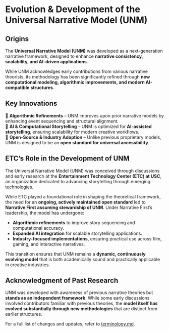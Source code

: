 # Evolution & Development of the Universal Narrative Model (UNM)  

## Origins  
The **Universal Narrative Model (UNM)** was developed as a next-generation narrative framework, designed to enhance **narrative consistency, scalability, and AI-driven applications**.  

While UNM acknowledges early contributions from various narrative theorists, its methodology has been significantly refined through **new computational modeling, algorithmic improvements, and modern AI-compatible structures**.  

## Key Innovations  
🔹 **Algorithmic Refinements** – UNM improves upon prior narrative models by enhancing event sequencing and structural alignment.  
🔹 **AI & Computational Storytelling** – UNM is optimized for **AI-assisted storytelling**, ensuring scalability for modern creative workflows.  
🔹 **Open-Source & Industry Adoption** – Unlike previous proprietary models, UNM is designed to be an **open standard for universal accessibility**. 

## ETC’s Role in the Development of UNM  

The Universal Narrative Model (UNM) was conceived through discussions and early research at the **Entertainment Technology Center (ETC) at USC**, an organization dedicated to advancing storytelling through emerging technologies.  

While ETC played a foundational role in shaping the theoretical framework, the need for an **ongoing, actively maintained open standard** led to **Narrative First assuming stewardship of UNM**. Under Narrative First’s leadership, the model has undergone:  

- **Algorithmic refinements** to improve story sequencing and computational accuracy.  
- **Expanded AI integration** for scalable storytelling applications.  
- **Industry-focused implementations**, ensuring practical use across film, gaming, and interactive narratives.  

This transition ensures that UNM remains a **dynamic, continuously evolving model** that is both academically sound and practically applicable in creative industries.

## Acknowledgment of Past Research 

UNM was developed with awareness of previous narrative theories but **stands as an independent framework**. While some early discussions involved contributors familiar with previous theories, the **model itself has evolved substantially through new methodologies** that are distinct from earlier structures.  

For a full list of changes and updates, refer to [terminology.md](/terminology.md).  